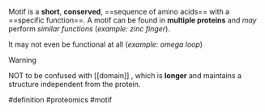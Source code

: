 Motif is a **short**, **conserved**, ==sequence of amino acids== with a ==specific function==. A motif can be found in **multiple proteins** and *may* perform *similar functions* (*example: zinc finger*).

It may not even be functional at all (*example: omega loop*)

> [!warning] 
> NOT to be confused with [[domain]] , which is **longer** and maintains a structure independent from the protein.

#definition #proteomics  #motif 